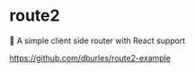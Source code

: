 # route2
🔗 A simple client side router with React support

https://github.com/dburles/route2-example
